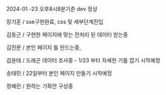 2024-01 -23 오후8시8분기준 dev 정상

장기훈 / sse구현완료, css 및 세부단계진입

김동근 / 구현한 페이지에 맞는 전처리 된 데이터 받는중

김진문 / 본인 페이지 틀 만드는중,

김윤태 / 드래곤 데이터 조사중 - 1/23 부터 자세한 기틀 잡기 시작예정

송태민 / 22일부터 본인 페이지 만들기 시작예정

정혜린 / 원하는 기획안 구상중
